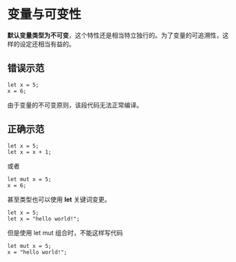 # 变量与可变性
**默认变量类型为不可变**，这个特性还是相当特立独行的。为了变量的可追溯性，这样的设定还相当有益的。

## 错误示范
```
let x = 5;
x = 6;
```
由于变量的不可变原则，该段代码无法正常编译。

## 正确示范
```
let x = 5;
let x = x + 1;
```

或者
```
let mut x = 5;
x = 6;
```

甚至类型也可以使用 **let** 关键词变更。
```
let x = 5;
let x = "hello world!";
```

但是使用 let mut 组合时，不能这样写代码
```
let mut x = 5;
x = "hello world!";
```
